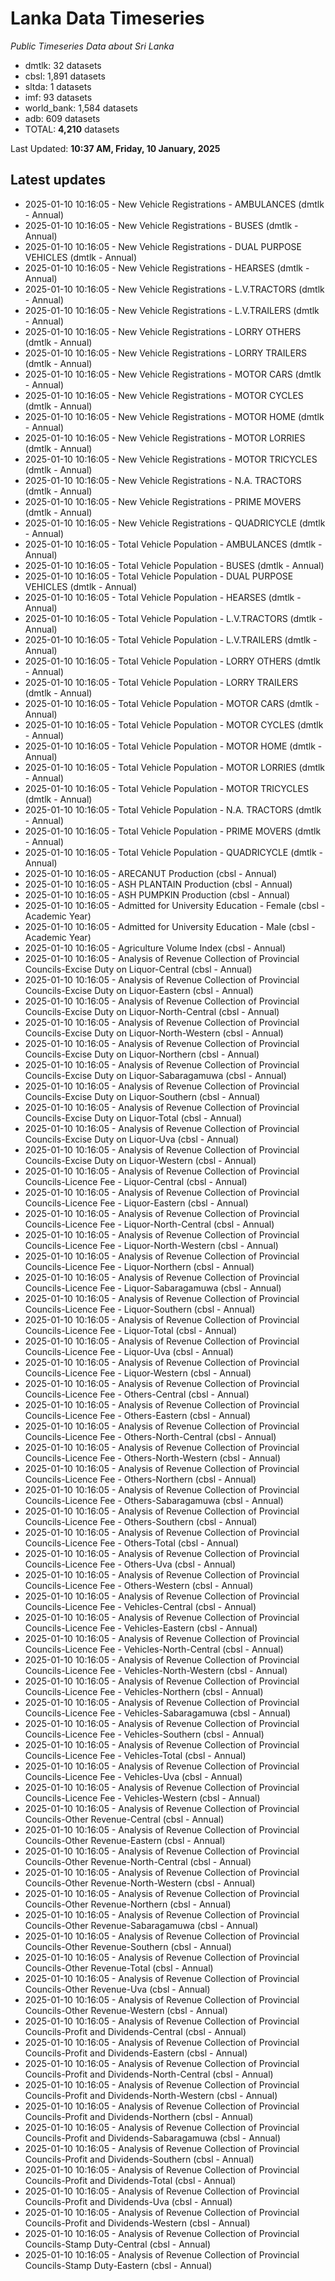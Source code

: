 # Lanka Data Timeseries
*Public Timeseries Data about Sri Lanka*

* dmtlk: 32 datasets
* cbsl: 1,891 datasets
* sltda: 1 datasets
* imf: 93 datasets
* world_bank: 1,584 datasets
* adb: 609 datasets
* TOTAL: **4,210** datasets

Last Updated: **10:37 AM, Friday, 10 January, 2025**

## Latest updates

* 2025-01-10 10:16:05 - New Vehicle Registrations - AMBULANCES (dmtlk - Annual)
* 2025-01-10 10:16:05 - New Vehicle Registrations - BUSES (dmtlk - Annual)
* 2025-01-10 10:16:05 - New Vehicle Registrations - DUAL PURPOSE VEHICLES (dmtlk - Annual)
* 2025-01-10 10:16:05 - New Vehicle Registrations - HEARSES (dmtlk - Annual)
* 2025-01-10 10:16:05 - New Vehicle Registrations - L.V.TRACTORS (dmtlk - Annual)
* 2025-01-10 10:16:05 - New Vehicle Registrations - L.V.TRAILERS (dmtlk - Annual)
* 2025-01-10 10:16:05 - New Vehicle Registrations - LORRY OTHERS (dmtlk - Annual)
* 2025-01-10 10:16:05 - New Vehicle Registrations - LORRY TRAILERS (dmtlk - Annual)
* 2025-01-10 10:16:05 - New Vehicle Registrations - MOTOR CARS (dmtlk - Annual)
* 2025-01-10 10:16:05 - New Vehicle Registrations - MOTOR CYCLES (dmtlk - Annual)
* 2025-01-10 10:16:05 - New Vehicle Registrations - MOTOR HOME (dmtlk - Annual)
* 2025-01-10 10:16:05 - New Vehicle Registrations - MOTOR LORRIES (dmtlk - Annual)
* 2025-01-10 10:16:05 - New Vehicle Registrations - MOTOR TRICYCLES (dmtlk - Annual)
* 2025-01-10 10:16:05 - New Vehicle Registrations - N.A. TRACTORS (dmtlk - Annual)
* 2025-01-10 10:16:05 - New Vehicle Registrations - PRIME MOVERS (dmtlk - Annual)
* 2025-01-10 10:16:05 - New Vehicle Registrations - QUADRICYCLE (dmtlk - Annual)
* 2025-01-10 10:16:05 - Total Vehicle Population - AMBULANCES (dmtlk - Annual)
* 2025-01-10 10:16:05 - Total Vehicle Population - BUSES (dmtlk - Annual)
* 2025-01-10 10:16:05 - Total Vehicle Population - DUAL PURPOSE VEHICLES (dmtlk - Annual)
* 2025-01-10 10:16:05 - Total Vehicle Population - HEARSES (dmtlk - Annual)
* 2025-01-10 10:16:05 - Total Vehicle Population - L.V.TRACTORS (dmtlk - Annual)
* 2025-01-10 10:16:05 - Total Vehicle Population - L.V.TRAILERS (dmtlk - Annual)
* 2025-01-10 10:16:05 - Total Vehicle Population - LORRY OTHERS (dmtlk - Annual)
* 2025-01-10 10:16:05 - Total Vehicle Population - LORRY TRAILERS (dmtlk - Annual)
* 2025-01-10 10:16:05 - Total Vehicle Population - MOTOR CARS (dmtlk - Annual)
* 2025-01-10 10:16:05 - Total Vehicle Population - MOTOR CYCLES (dmtlk - Annual)
* 2025-01-10 10:16:05 - Total Vehicle Population - MOTOR HOME (dmtlk - Annual)
* 2025-01-10 10:16:05 - Total Vehicle Population - MOTOR LORRIES (dmtlk - Annual)
* 2025-01-10 10:16:05 - Total Vehicle Population - MOTOR TRICYCLES (dmtlk - Annual)
* 2025-01-10 10:16:05 - Total Vehicle Population - N.A. TRACTORS (dmtlk - Annual)
* 2025-01-10 10:16:05 - Total Vehicle Population - PRIME MOVERS (dmtlk - Annual)
* 2025-01-10 10:16:05 - Total Vehicle Population - QUADRICYCLE (dmtlk - Annual)
* 2025-01-10 10:16:05 - ARECANUT Production (cbsl - Annual)
* 2025-01-10 10:16:05 - ASH PLANTAIN Production (cbsl - Annual)
* 2025-01-10 10:16:05 - ASH PUMPKIN Production (cbsl - Annual)
* 2025-01-10 10:16:05 - Admitted for University Education - Female (cbsl - Academic Year)
* 2025-01-10 10:16:05 - Admitted for University Education - Male (cbsl - Academic Year)
* 2025-01-10 10:16:05 - Agriculture Volume Index (cbsl - Annual)
* 2025-01-10 10:16:05 - Analysis of Revenue Collection of Provincial Councils-Excise Duty on Liquor-Central (cbsl - Annual)
* 2025-01-10 10:16:05 - Analysis of Revenue Collection of Provincial Councils-Excise Duty on Liquor-Eastern (cbsl - Annual)
* 2025-01-10 10:16:05 - Analysis of Revenue Collection of Provincial Councils-Excise Duty on Liquor-North-Central (cbsl - Annual)
* 2025-01-10 10:16:05 - Analysis of Revenue Collection of Provincial Councils-Excise Duty on Liquor-North-Western (cbsl - Annual)
* 2025-01-10 10:16:05 - Analysis of Revenue Collection of Provincial Councils-Excise Duty on Liquor-Northern (cbsl - Annual)
* 2025-01-10 10:16:05 - Analysis of Revenue Collection of Provincial Councils-Excise Duty on Liquor-Sabaragamuwa (cbsl - Annual)
* 2025-01-10 10:16:05 - Analysis of Revenue Collection of Provincial Councils-Excise Duty on Liquor-Southern (cbsl - Annual)
* 2025-01-10 10:16:05 - Analysis of Revenue Collection of Provincial Councils-Excise Duty on Liquor-Total (cbsl - Annual)
* 2025-01-10 10:16:05 - Analysis of Revenue Collection of Provincial Councils-Excise Duty on Liquor-Uva (cbsl - Annual)
* 2025-01-10 10:16:05 - Analysis of Revenue Collection of Provincial Councils-Excise Duty on Liquor-Western (cbsl - Annual)
* 2025-01-10 10:16:05 - Analysis of Revenue Collection of Provincial Councils-Licence Fee - Liquor-Central (cbsl - Annual)
* 2025-01-10 10:16:05 - Analysis of Revenue Collection of Provincial Councils-Licence Fee - Liquor-Eastern (cbsl - Annual)
* 2025-01-10 10:16:05 - Analysis of Revenue Collection of Provincial Councils-Licence Fee - Liquor-North-Central (cbsl - Annual)
* 2025-01-10 10:16:05 - Analysis of Revenue Collection of Provincial Councils-Licence Fee - Liquor-North-Western (cbsl - Annual)
* 2025-01-10 10:16:05 - Analysis of Revenue Collection of Provincial Councils-Licence Fee - Liquor-Northern (cbsl - Annual)
* 2025-01-10 10:16:05 - Analysis of Revenue Collection of Provincial Councils-Licence Fee - Liquor-Sabaragamuwa (cbsl - Annual)
* 2025-01-10 10:16:05 - Analysis of Revenue Collection of Provincial Councils-Licence Fee - Liquor-Southern (cbsl - Annual)
* 2025-01-10 10:16:05 - Analysis of Revenue Collection of Provincial Councils-Licence Fee - Liquor-Total (cbsl - Annual)
* 2025-01-10 10:16:05 - Analysis of Revenue Collection of Provincial Councils-Licence Fee - Liquor-Uva (cbsl - Annual)
* 2025-01-10 10:16:05 - Analysis of Revenue Collection of Provincial Councils-Licence Fee - Liquor-Western (cbsl - Annual)
* 2025-01-10 10:16:05 - Analysis of Revenue Collection of Provincial Councils-Licence Fee - Others-Central (cbsl - Annual)
* 2025-01-10 10:16:05 - Analysis of Revenue Collection of Provincial Councils-Licence Fee - Others-Eastern (cbsl - Annual)
* 2025-01-10 10:16:05 - Analysis of Revenue Collection of Provincial Councils-Licence Fee - Others-North-Central (cbsl - Annual)
* 2025-01-10 10:16:05 - Analysis of Revenue Collection of Provincial Councils-Licence Fee - Others-North-Western (cbsl - Annual)
* 2025-01-10 10:16:05 - Analysis of Revenue Collection of Provincial Councils-Licence Fee - Others-Northern (cbsl - Annual)
* 2025-01-10 10:16:05 - Analysis of Revenue Collection of Provincial Councils-Licence Fee - Others-Sabaragamuwa (cbsl - Annual)
* 2025-01-10 10:16:05 - Analysis of Revenue Collection of Provincial Councils-Licence Fee - Others-Southern (cbsl - Annual)
* 2025-01-10 10:16:05 - Analysis of Revenue Collection of Provincial Councils-Licence Fee - Others-Total (cbsl - Annual)
* 2025-01-10 10:16:05 - Analysis of Revenue Collection of Provincial Councils-Licence Fee - Others-Uva (cbsl - Annual)
* 2025-01-10 10:16:05 - Analysis of Revenue Collection of Provincial Councils-Licence Fee - Others-Western (cbsl - Annual)
* 2025-01-10 10:16:05 - Analysis of Revenue Collection of Provincial Councils-Licence Fee - Vehicles-Central (cbsl - Annual)
* 2025-01-10 10:16:05 - Analysis of Revenue Collection of Provincial Councils-Licence Fee - Vehicles-Eastern (cbsl - Annual)
* 2025-01-10 10:16:05 - Analysis of Revenue Collection of Provincial Councils-Licence Fee - Vehicles-North-Central (cbsl - Annual)
* 2025-01-10 10:16:05 - Analysis of Revenue Collection of Provincial Councils-Licence Fee - Vehicles-North-Western (cbsl - Annual)
* 2025-01-10 10:16:05 - Analysis of Revenue Collection of Provincial Councils-Licence Fee - Vehicles-Northern (cbsl - Annual)
* 2025-01-10 10:16:05 - Analysis of Revenue Collection of Provincial Councils-Licence Fee - Vehicles-Sabaragamuwa (cbsl - Annual)
* 2025-01-10 10:16:05 - Analysis of Revenue Collection of Provincial Councils-Licence Fee - Vehicles-Southern (cbsl - Annual)
* 2025-01-10 10:16:05 - Analysis of Revenue Collection of Provincial Councils-Licence Fee - Vehicles-Total (cbsl - Annual)
* 2025-01-10 10:16:05 - Analysis of Revenue Collection of Provincial Councils-Licence Fee - Vehicles-Uva (cbsl - Annual)
* 2025-01-10 10:16:05 - Analysis of Revenue Collection of Provincial Councils-Licence Fee - Vehicles-Western (cbsl - Annual)
* 2025-01-10 10:16:05 - Analysis of Revenue Collection of Provincial Councils-Other Revenue-Central (cbsl - Annual)
* 2025-01-10 10:16:05 - Analysis of Revenue Collection of Provincial Councils-Other Revenue-Eastern (cbsl - Annual)
* 2025-01-10 10:16:05 - Analysis of Revenue Collection of Provincial Councils-Other Revenue-North-Central (cbsl - Annual)
* 2025-01-10 10:16:05 - Analysis of Revenue Collection of Provincial Councils-Other Revenue-North-Western (cbsl - Annual)
* 2025-01-10 10:16:05 - Analysis of Revenue Collection of Provincial Councils-Other Revenue-Northern (cbsl - Annual)
* 2025-01-10 10:16:05 - Analysis of Revenue Collection of Provincial Councils-Other Revenue-Sabaragamuwa (cbsl - Annual)
* 2025-01-10 10:16:05 - Analysis of Revenue Collection of Provincial Councils-Other Revenue-Southern (cbsl - Annual)
* 2025-01-10 10:16:05 - Analysis of Revenue Collection of Provincial Councils-Other Revenue-Total (cbsl - Annual)
* 2025-01-10 10:16:05 - Analysis of Revenue Collection of Provincial Councils-Other Revenue-Uva (cbsl - Annual)
* 2025-01-10 10:16:05 - Analysis of Revenue Collection of Provincial Councils-Other Revenue-Western (cbsl - Annual)
* 2025-01-10 10:16:05 - Analysis of Revenue Collection of Provincial Councils-Profit and Dividends-Central (cbsl - Annual)
* 2025-01-10 10:16:05 - Analysis of Revenue Collection of Provincial Councils-Profit and Dividends-Eastern (cbsl - Annual)
* 2025-01-10 10:16:05 - Analysis of Revenue Collection of Provincial Councils-Profit and Dividends-North-Central (cbsl - Annual)
* 2025-01-10 10:16:05 - Analysis of Revenue Collection of Provincial Councils-Profit and Dividends-North-Western (cbsl - Annual)
* 2025-01-10 10:16:05 - Analysis of Revenue Collection of Provincial Councils-Profit and Dividends-Northern (cbsl - Annual)
* 2025-01-10 10:16:05 - Analysis of Revenue Collection of Provincial Councils-Profit and Dividends-Sabaragamuwa (cbsl - Annual)
* 2025-01-10 10:16:05 - Analysis of Revenue Collection of Provincial Councils-Profit and Dividends-Southern (cbsl - Annual)
* 2025-01-10 10:16:05 - Analysis of Revenue Collection of Provincial Councils-Profit and Dividends-Total (cbsl - Annual)
* 2025-01-10 10:16:05 - Analysis of Revenue Collection of Provincial Councils-Profit and Dividends-Uva (cbsl - Annual)
* 2025-01-10 10:16:05 - Analysis of Revenue Collection of Provincial Councils-Profit and Dividends-Western (cbsl - Annual)
* 2025-01-10 10:16:05 - Analysis of Revenue Collection of Provincial Councils-Stamp Duty-Central (cbsl - Annual)
* 2025-01-10 10:16:05 - Analysis of Revenue Collection of Provincial Councils-Stamp Duty-Eastern (cbsl - Annual)